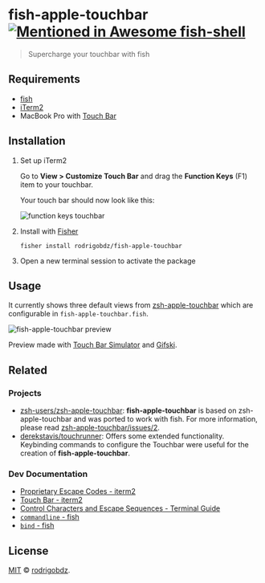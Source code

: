 # fish-apple-touchbar [![Mentioned in Awesome fish-shell](https://awesome.re/mentioned-badge.svg)](https://github.com/jorgebucaran/awesome-fish#utilities)

> Supercharge your touchbar with fish

## Requirements

- [fish](https://github.com/fish-shell/fish-shell)
- [iTerm2](https://iterm2.com)
- MacBook Pro with [Touch Bar](https://developer.apple.com/macos/touch-bar)

## Installation

1. Set up iTerm2

   Go to **View > Customize Touch Bar** and drag the **Function Keys** (F1) item to your touchbar.

   Your touch bar should now look like this:

   ![function keys touchbar](./assets/iterm2-touchbar-function-module.png)

1. Install with [Fisher](https://github.com/jorgebucaran/fisher)

   ```console
   fisher install rodrigobdz/fish-apple-touchbar
   ```

1. Open a new terminal session to activate the package

## Usage

It currently shows three default views from [zsh-apple-touchbar](https://github.com/zsh-users/zsh-apple-touchbar) which are configurable in `fish-apple-touchbar.fish`.

![fish-apple-touchbar preview](./assets/preview.gif)

Preview made with [Touch Bar Simulator](https://github.com/sindresorhus/touch-bar-simulator) and [Gifski](https://github.com/sindresorhus/gifski-app).

## Related

### Projects

- [zsh-users/zsh-apple-touchbar](https://github.com/zsh-users/zsh-apple-touchbar): **fish-apple-touchbar** is based on zsh-apple-touchbar and was ported to work with fish. For more information, please read [zsh-apple-touchbar/issues/2](https://github.com/zsh-users/zsh-apple-touchbar/issues/2).
- [derekstavis/touchrunner](https://github.com/derekstavis/touchrunner): Offers some extended functionality. Keybinding commands to configure the Touchbar were useful for the creation of **fish-apple-touchbar**.

### Dev Documentation

- [Proprietary Escape Codes - iterm2](https://iterm2.com/documentation-escape-codes.html)
- [Touch Bar - iterm2](https://iterm2.com/documentation-touch-bar.html)
- [Control Characters and Escape Sequences - Terminal Guide](https://terminalguide.namepad.de/seq/osc-1337-setkeylabel/)
- [`commandline` - fish](https://fishshell.com/docs/current/cmds/commandline.html)
- [`bind` - fish](https://fishshell.com/docs/current/cmds/bind.html)

## License

[MIT](LICENSE) © [rodrigobdz](https://rodrigobdz.github.io/).
